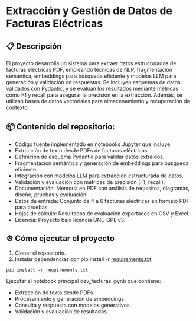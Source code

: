 # Extracción y Gestión de Datos de Facturas Eléctricas

## 📋 Descripción

El proyecto desarrolla un sistema para extraer datos estructurados de facturas eléctricas PDF, empleando técnicas de NLP, fragmentación semántica, embeddings para búsqueda eficiente y modelos LLM para generación y validación de respuestas. Se incluyen esquemas de datos validados con Pydantic, y se evalúan los resultados mediante métricas como F1 y recall para asegurar la precisión en la extracción. Además, se utilizan bases de datos vectoriales para almacenamiento y recuperación de contexto.

## 📦 Contenido del repositorio:

* Código fuente implementado en notebooks Jupyter que incluye:
* Extracción de texto desde PDFs de facturas eléctricas.
* Definición de esquema Pydantic para validar datos extraídos.
* Fragmentación semántica y generación de embeddings para búsqueda eficiente.
* Integración con modelos LLM para extracción estructurada de datos.
* Validación y evaluación con métricas de precisión (F1, recall).
* Documentación: Memoria en PDF con análisis de requisitos, diagramas, diseño, pruebas y evaluación.
* Datos de entrada: Conjunto de 4 a 6 facturas eléctricas en formato PDF para pruebas.
* Hojas de cálculo: Resultados de evaluación exportados en CSV y Excel.
* Licencia: Proyecto bajo licencia GNU GPL v3.

## ⚙️ Cómo ejecutar el proyecto

1. Clonar el repositorio.
2. Instalar dependencias con pip install -r  [requirements.txt](https://github.com/DEVjspf/ceu_facturas_tfa/blob/main/requirements.txt)
```
pip install -r requirements.txt
```

Ejecutar el notebook principal dev_facturas.ipynb que contiene:

* Extracción de texto desde PDFs.
* Procesamiento y generación de embeddings.
* Consulta y respuesta con modelos generativos.
* Validación y evaluación de resultados.


